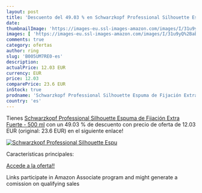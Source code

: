 ```yaml
---
layout: post
title: 'Descuento del 49.03 % en Schwarzkopf Professional Silhouette Espu'
date: 
thumbnailImage: 'https://images-eu.ssl-images-amazon.com/images/I/31u9yQ%2BaBzL._SL200_.jpg'
images: [ 'https://images-eu.ssl-images-amazon.com/images/I/31u9yQ%2BaBzL._SL200_.jpg' ]
comments: true
category: ofertas
author: ring
slug: 'B005UM7RE0-es'
description:
actualPrice: 12.03 EUR
currency: EUR
price: 12.03
comparePrice: 23.6 EUR
inStock: true
prodname: 'Schwarzkopf Professional Silhouette Espuma de Fijación Extra Fuerte - 500 ml'
country: 'es'
---
```


Tienes [Schwarzkopf Professional Silhouette Espuma de Fijación Extra Fuerte - 500 ml](https://www.amazon.es/dp/B005UM7RE0/?tag=tolees-21) con un 49.03 % de descuento con precio de oferta de 12.03 EUR (original: 23.6 EUR) en el siguiente enlace!

[![Schwarzkopf Professional Silhouette Espu](https://images-eu.ssl-images-amazon.com/images/I/31u9yQ%2BaBzL._SL200_.jpg)](https://www.amazon.es/dp/B005UM7RE0/?tag=tolees-21)

Características principales:


[Accede a la oferta!!](https://www.amazon.es/dp/B005UM7RE0/?tag=tolees-21)

Links participate in Amazon Associate program and might generate a comission on qualifying sales


